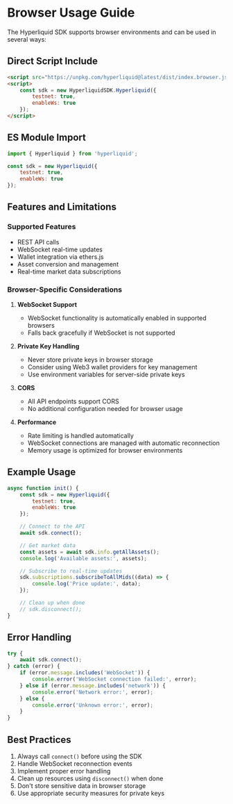 # Browser Usage Guide

The Hyperliquid SDK supports browser environments and can be used in several ways:

## Direct Script Include

```html
<script src="https://unpkg.com/hyperliquid@latest/dist/index.browser.js"></script>
<script>
    const sdk = new HyperliquidSDK.Hyperliquid({
        testnet: true,
        enableWs: true
    });
</script>
```

## ES Module Import

```javascript
import { Hyperliquid } from 'hyperliquid';

const sdk = new Hyperliquid({
    testnet: true,
    enableWs: true
});
```

## Features and Limitations

### Supported Features
- REST API calls
- WebSocket real-time updates
- Wallet integration via ethers.js
- Asset conversion and management
- Real-time market data subscriptions

### Browser-Specific Considerations

1. **WebSocket Support**
   - WebSocket functionality is automatically enabled in supported browsers
   - Falls back gracefully if WebSocket is not supported

2. **Private Key Handling**
   - Never store private keys in browser storage
   - Consider using Web3 wallet providers for key management
   - Use environment variables for server-side private keys

3. **CORS**
   - All API endpoints support CORS
   - No additional configuration needed for browser usage

4. **Performance**
   - Rate limiting is handled automatically
   - WebSocket connections are managed with automatic reconnection
   - Memory usage is optimized for browser environments

## Example Usage

```javascript
async function init() {
    const sdk = new Hyperliquid({
        testnet: true,
        enableWs: true
    });

    // Connect to the API
    await sdk.connect();

    // Get market data
    const assets = await sdk.info.getAllAssets();
    console.log('Available assets:', assets);

    // Subscribe to real-time updates
    sdk.subscriptions.subscribeToAllMids((data) => {
        console.log('Price update:', data);
    });

    // Clean up when done
    // sdk.disconnect();
}
```

## Error Handling

```javascript
try {
    await sdk.connect();
} catch (error) {
    if (error.message.includes('WebSocket')) {
        console.error('WebSocket connection failed:', error);
    } else if (error.message.includes('network')) {
        console.error('Network error:', error);
    } else {
        console.error('Unknown error:', error);
    }
}
```

## Best Practices

1. Always call `connect()` before using the SDK
2. Handle WebSocket reconnection events
3. Implement proper error handling
4. Clean up resources using `disconnect()` when done
5. Don't store sensitive data in browser storage
6. Use appropriate security measures for private keys 
